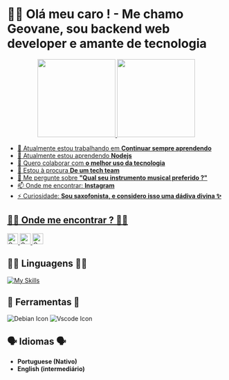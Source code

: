 # 👋🧐 Olá meu caro ! - Me chamo Geovane, sou backend web developer e amante de tecnologia 


<div align="center">
  <a href="https://github.com/rafaballerini">
  <img height="180em" src="https://github-readme-stats.vercel.app/api?username=Geovane-Ievenes&show_icons=true&theme=dracula&include_all_commits=true&count_private=true"/>
  <img height="180em" src="https://github-readme-stats.vercel.app/api/top-langs/?username=Geovane-Ievenes&layout=compact&langs_count=7&theme=dracula"/>
</div>

- 🔭 Atualmente estou trabalhando em **Continuar sempre aprendendo**
- 🌱 Atualmente estou aprendendo **Nodejs**
- 👯 Quero colaborar com **o melhor uso da tecnologia**
- 🤔 Estou à procura **De um tech team**
- 💬 Me pergunte sobre **"Qual seu instrumento musical preferido ?"**
- 📫 Onde me encontrar: **Instagram**
- ⚡ Curiosidade: **Sou saxofonista, e considero isso uma dádiva divina ✨**

## 🙋‍♂️ Onde me encontrar ? 🙋‍♂️

<a href="https://www.instagram.com/geovaneievenes/">
<img src="https://img.shields.io/badge/Instagram-E4405F?style=for-the-badge&logo=instagram&logoColor=white" alt="Gmailn logo" title="Gmail" height="25" />
</a>
<a href="https://www.linkedin.com/in/geovane-ievenes-1558321ab/">
<img src="https://img.shields.io/badge/LinkedIn-0077B5?style=for-the-badge&logo=linkedin&logoColor=white" alt="Gmailn logo" title="Gmail" height="25" />
</a>
<a href="mailto:geovane.candevenes@gmail.com">
<img src="https://img.shields.io/badge/Gmail-D14836?style=for-the-badge&logo=gmail&logoColor=white" alt="Gmailn logo" title="Gmail" height="25" />
</a>

## 👨‍💻 Linguagens 👨‍💻
 
[![My Skills](https://skills.thijs.gg/icons?i=html,css,nodejs,js,php,mongodb,mysql,redis)](https://skills.thijs.gg)

## 🔧 Ferramentas 🔧

<img src="https://img.shields.io/badge/Debian-A81D33?style=for-the-badge&logo=debian&logoColor=white" alt="Debian Icon" />
<img src="https://img.shields.io/badge/Visual_Studio_Code-0078D4?style=for-the-badge&logo=visual%20studio%20code&logoColor=white" alt="Vscode Icon"/>


## 🗣 Idiomas 🗣

* **Portuguese (Nativo)**
* **English (intermediário)**